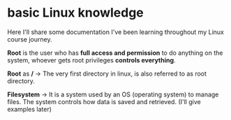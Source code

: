 # basic Linux knowledge

Here I'll share some documentation I've been learning throughout my Linux course journey.

**Root** is the user who has **full access and permission** to do anything on the system, whoever gets root privileges **controls everything**.&#x20;

**Root** as **/** -> The very first directory in linux, is also referred to as root directory.

**Filesystem** -> It is a system used by an OS (operating system) to manage files. The system controls how data is saved and retrieved. (I'll give examples later)

